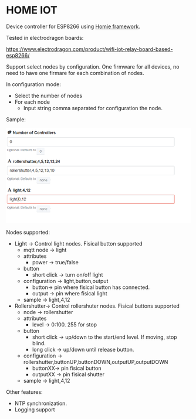 # HOME IOT
Device controller for ESP8266 using  [Homie framework](http://example.com). 

Tested in electrodragon boards:

https://www.electrodragon.com/product/wifi-iot-relay-board-based-esp8266/

Support select nodes by configuration. One firmware for all devices, no need to have one firmare for each combination of nodes.

In configuration mode:
* Select the number of nodes
* For each node
  * Input string comma separated for configuration the node.

Sample:

![Alt](doc/configuration.png)

Nodes supported:
* Light -> Control light nodes. Fisical button supported
  * mqtt node -> light
  * attributes
    * power -> true/false
  * button
    * short click -> turn on/off light
  * configuration -> light,button,output
    * button-> pin where fisical button has connected.
    * output -> pin where fisical light
  * sample -> light,4,12
* Rollershutter-> Control rollershuter nodes. Fisical buttons supported
  * node -> rollershutter
  * attributes
    * level -> 0:100. 255 for stop
  * button
    * short click -> up/down to the start/end level. If moving, stop blind.
    * long click -> up/down until release button.
  * configuration -> rollershutter,buttonUP,buttonDOWN,outputUP,outputDOWN
    * buttonXX-> pin fisical button
    * outputXX -> pin fisical shutter 
  * sample -> light,4,12
 
 Other features:
 * NTP synchronization.
 * Logging support